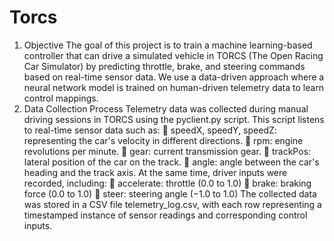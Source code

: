 # Torcs

1. Objective
The goal of this project is to train a machine learning-based controller that can drive a simulated
vehicle in TORCS (The Open Racing Car Simulator) by predicting throttle, brake, and steering
commands based on real-time sensor data. We use a data-driven approach where a neural
network model is trained on human-driven telemetry data to learn control mappings.
2. Data Collection Process
Telemetry data was collected during manual driving sessions in TORCS using the pyclient.py
script. This script listens to real-time sensor data such as:
 speedX, speedY, speedZ: representing the car's velocity in different directions.
 rpm: engine revolutions per minute.
 gear: current transmission gear.
 trackPos: lateral position of the car on the track.
 angle: angle between the car's heading and the track axis.
At the same time, driver inputs were recorded, including:
 accelerate: throttle (0.0 to 1.0)
 brake: braking force (0.0 to 1.0)
 steer: steering angle (−1.0 to 1.0)
The collected data was stored in a CSV file telemetry_log.csv, with each row representing a
timestamped instance of sensor readings and corresponding control inputs.
